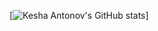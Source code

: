 [![Kesha Antonov's GitHub stats](https://github-readme-stats.vercel.app/api?username=kesha-antonov)]
